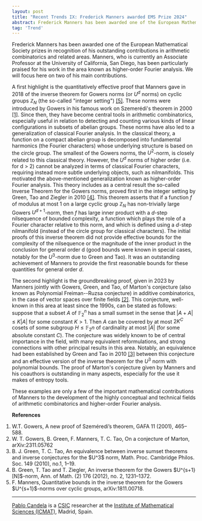 ```yaml
---
layout: post
title: "Recent Trends IX: Frederick Manners awarded EMS Prize 2024"
abstract: Frederick Manners has been awarded one of the European Mathematical Society prizes in recognition of his outstanding contributions in arithmetic combinatorics and related areas. Manners, who is currently an Associate Professor at the University of California, San Diego, has been particularly praised for his work in the area known as higher-order Fourier analysis. We will focus here on two of his main contributions.
tag: 'Trend'
---
```


Frederick Manners has been awarded one of the European Mathematical Society prizes in recognition of his outstanding contributions in arithmetic combinatorics and related areas. Manners, who is currently an Associate Professor at the University of California, San Diego, has been particularly praised for his work in the area known as higher-order Fourier analysis. We will focus here on two of his main contributions.

A first highlight is the quantitatively effective proof that Manners gave in 2018 of the inverse theorem for Gowers norms (or $U^d$ norms) on cyclic groups $\mathbb{Z}_N$ (the so-called "integer setting") [[5]](#b5). These norms were introduced by Gowers in his famous work on Szemerédi's theorem in 2000 [[1]](#b1). Since then, they have become central tools in arithmetic combinatorics, especially useful in relation to detecting and counting various kinds of linear configurations in subsets of abelian groups. These norms have also led to a generalization of classical Fourier analysis. In the classical theory, a function on a compact abelian group is decomposed into fundamental harmonics (the Fourier characters) whose underlying structure is based on the circle group. The smallest of the Gowers norms, the $U^2$-norm, is closely related to this classical theory. However, the $U^d$ norms of higher order (i.e. for d > 2) cannot be analyzed in terms of classical Fourier characters, requiring instead more subtle underlying objects, such as nilmanifolds. This motivated the above-mentioned generalization known as higher-order Fourier analysis. This theory includes as a central result the so-called Inverse Theorem for the Gowers norms, proved first in the integer setting by Green, Tao and Ziegler in 2010 [[4]](#b4). 
This theorem asserts that if a function $f$ of modulus at most 1 on a large cyclic group $\mathbb{Z}_N$ has non-trivially large Gowers $U^{d+1}$-norm, then $f$ has large inner product with a $d$-step nilsequence of bounded complexity, a function which plays the role of a Fourier character relative to this norm, and which is defined using a $d$-step nilmanifold (instead of the circle group for classical characters). 
The initial proofs of this inverse theorem did not provide effective bounds for the complexity of the nilsequence or the magnitude of the inner product in the conclusion for general order d (good bounds were known in special cases, notably for the $U^3$-norm due to Green and Tao). It was an outstanding achievement of Manners to provide the first reasonable bounds for these quantities for general order $d$.

The second highlight is the groundbreaking proof, given in 2023 by Manners jointly with Gowers, Green, and Tao, of Marton's conjecture (also known as Polynomial Freiman--Ruzsa conjecture) in additive combinatorics, in the case of vector spaces over finite fields [[2]](#b2). This conjecture, well-known in this area at least since the 1990s, can be stated as follows: suppose that a subset $A$ of $\mathbb{F}_2^n$ has a small sumset in the sense that $\vert A + A\vert \leq K\vert A\vert$ for some constant $K>1$. Then $A$ can be covered by at most $2K^C$ cosets of some subgroup $H\leq    \mathbb{F}_2n$ of cardinality at most $\lvert A\rvert$ (for some absolute constant $C$). The conjecture was widely known to be of central importance in the field, with many equivalent reformulations, and strong connections with other principal results in this area. Notably, an equivalence had been established by Green and Tao in 2010 [[3]](#b3) between this conjecture and an effective version of the inverse theorem for the $U^3$ norm with polynomial bounds. The proof of Marton's conjecture given by Manners and his coauthors is outstanding in many aspects, especially for the use it makes of entropy tools.

These examples are only a few of the important mathematical contributions of Manners to the development of the highly conceptual and technical fields of arithmetic combinatorics and higher-order Fourier analysis.

**References**

<ol style="padding-left: 0;">

<li id="b1">W.T. Gowers, A new proof of Szeméredi’s theorem, GAFA 11 (2001), 465–588.</li>

<li id="b2">W. T. Gowers, B. Green, F. Manners, T. C. Tao, On a conjecture of Marton, arXiv:2311.05762</li>

<li id="b3">B. J. Green, T. C. Tao, An equivalence between inverse sumset theorems and inverse conjectures for the $U^3$ norm, Math. Proc. Cambridge Philos. Soc. 149 (2010), no.1, 1–19.</li>

<li id="b4">B. Green, T. Tao and T. Ziegler, An inverse theorem for the Gowers $U^{s+1}[N]$-norm, Ann. of Math. (2) 176 (2012), no. 2, 1231–1372.</li>

<li id="b5">F. Manners, Quantitative bounds in the inverse theorem for the Gowers $U^{s+1}$-norms over cyclic groups, arXiv:1811.00718.</li>

</ol>

---

[Pablo Candela](https://www.icmat.es/people/pablo-candela/) is a [CSIC](https://www.csic.es/en) researcher at the [Institute of Mathematical Sciences (ICMAT)](https://www.icmat.es/), Madrid, Spain.